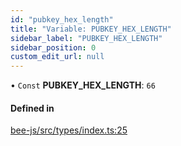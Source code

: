 ```yaml
---
id: "pubkey_hex_length"
title: "Variable: PUBKEY_HEX_LENGTH"
sidebar_label: "PUBKEY_HEX_LENGTH"
sidebar_position: 0
custom_edit_url: null
---
```


• `Const` **PUBKEY\_HEX\_LENGTH**: ``66``

#### Defined in

[bee-js/src/types/index.ts:25](https://github.com/ethersphere/bee-js/blob/5b112bf/src/types/index.ts#L25)
